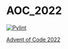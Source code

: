 # AOC_2022

[![Pylint](https://github.com/kellerdk/RpiWx/actions/workflows/pylint.yml/badge.svg)](https://github.com/kellerdk/RpiWx/actions/workflows/pylint.yml)

[Advent of Code 2022](https://adventofcode.com/)


